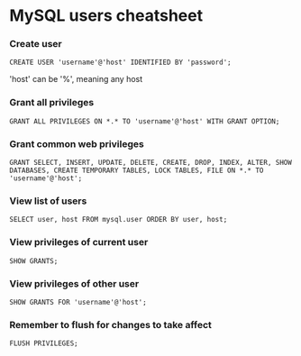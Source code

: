 MySQL users cheatsheet
======================

### Create user

```
CREATE USER 'username'@'host' IDENTIFIED BY 'password';
```

'host' can be '%', meaning any host

### Grant all privileges

```
GRANT ALL PRIVILEGES ON *.* TO 'username'@'host' WITH GRANT OPTION;
```

### Grant common web privileges

```
GRANT SELECT, INSERT, UPDATE, DELETE, CREATE, DROP, INDEX, ALTER, SHOW DATABASES, CREATE TEMPORARY TABLES, LOCK TABLES, FILE ON *.* TO 'username'@'host';
```

### View list of users

```
SELECT user, host FROM mysql.user ORDER BY user, host;
```

### View privileges of current user

```
SHOW GRANTS;
```

### View privileges of other user

```
SHOW GRANTS FOR 'username'@'host';
```

### Remember to flush for changes to take affect

```
FLUSH PRIVILEGES;
```